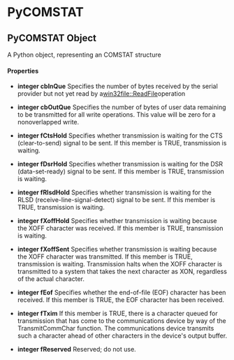# PyCOMSTAT

## PyCOMSTAT Object

A Python object, representing an COMSTAT structure

#### Properties

  -  __integer cbInQue__ 
    Specifies the number of bytes received by the serial provider but not yet read by a[win32file::ReadFile](win32file.md#win32filereadfile)operation

  -  __integer cbOutQue__ 
    Specifies the number of bytes of user data remaining to be transmitted for all write operations. This value will be zero for a nonoverlapped write.

  -  __integer fCtsHold__ 
    Specifies whether transmission is waiting for the CTS (clear-to-send) signal to be sent. If this member is TRUE, transmission is waiting.

  -  __integer fDsrHold__ 
    Specifies whether transmission is waiting for the DSR (data-set-ready) signal to be sent. If this member is TRUE, transmission is waiting.

  -  __integer fRlsdHold__ 
    Specifies whether transmission is waiting for the RLSD (receive-line-signal-detect) signal to be sent. If this member is TRUE, transmission is waiting.

  -  __integer fXoffHold__ 
    Specifies whether transmission is waiting because the XOFF character was received. If this member is TRUE, transmission is waiting.

  -  __integer fXoffSent__ 
    Specifies whether transmission is waiting because the XOFF character was transmitted. If this member is TRUE, transmission is waiting. Transmission halts when the XOFF character is transmitted to a system that takes the next character as XON, regardless of the actual character.

  -  __integer fEof__ 
    Specifies whether the end-of-file (EOF) character has been received. If this member is TRUE, the EOF character has been received.

  -  __integer fTxim__ 
    If this member is TRUE, there is a character queued for transmission that has come to the communications device by way of the TransmitCommChar function. The communications device transmits such a character ahead of other characters in the device's output buffer.

  -  __integer fReserved__ 
    Reserved; do not use.
